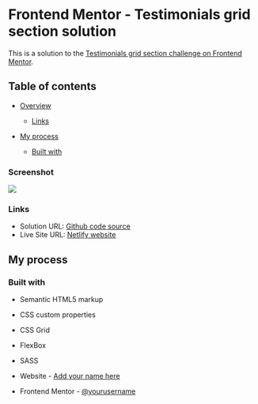 # Frontend Mentor - Testimonials grid section solution

This is a solution to the [Testimonials grid section challenge on Frontend Mentor](https://www.frontendmentor.io/challenges/testimonials-grid-section-Nnw6J7Un7).

## Table of contents

- [Overview](#overview)

  - [Links](#links)
- [My process](#my-process)
  - [Built with](#built-with)

### Screenshot

![](./screenshot.jpg)


### Links

- Solution URL: [Github code source](https://github.com/steeven509/testimonials-grid-section)
- Live Site URL: [Netlify website](https://your-live-site-url.com)

## My process

### Built with

- Semantic HTML5 markup
- CSS custom properties
- CSS Grid
- FlexBox
- SASS


- Website - [Add your name here](https://www.your-site.com)
- Frontend Mentor - [@yourusername](https://www.frontendmentor.io/profile/yourusername)
